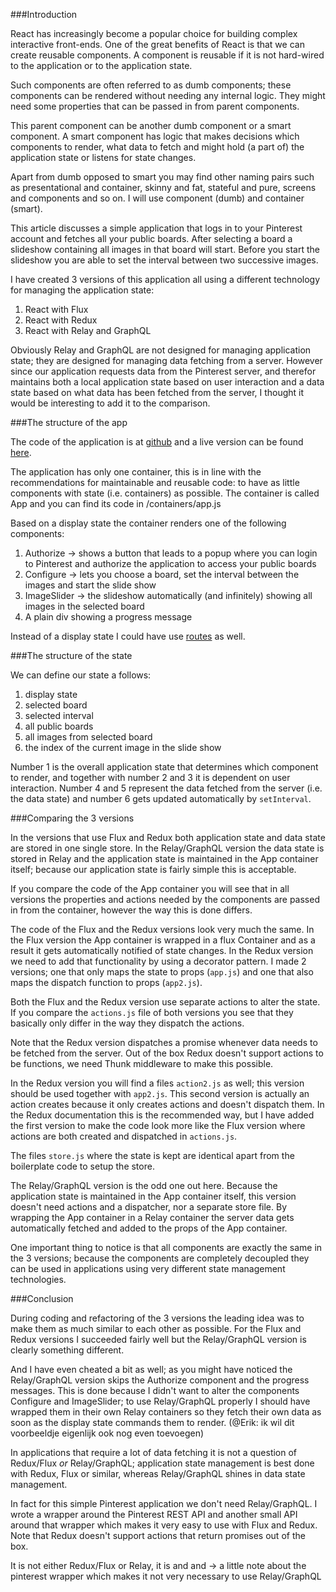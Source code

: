 ###Introduction

React has increasingly become a popular choice for building complex interactive front-ends. One of the great benefits of React is that we can create reusable components. A component is reusable if it is not hard-wired to the application or to the application state.

Such components are often referred to as dumb components; these components can be rendered without needing any internal logic. They might need some properties that can be passed in from parent components.

This parent component can be another dumb component or a smart component. A smart component has logic that makes decisions which components to render, what data to fetch and might hold (a part of) the application state or listens for state changes.

Apart from dumb opposed to smart you may find other naming pairs such as presentational and container, skinny and fat, stateful and pure, screens and components and so on. I will use component (dumb) and container (smart).

This article discusses a simple application that logs in to your Pinterest account and fetches all your public boards. After selecting a board a slideshow containing all images in that board will start. Before you start the slideshow you are able to set the interval between two successive images.

I have created 3 versions of this application all using a different technology for managing the application state:

1. React with Flux
2. React with Redux
3. React with Relay and GraphQL

Obviously Relay and GraphQL are not designed for managing application state; they are designed for managing data fetching from a server. However since our application requests data from the Pinterest server, and therefor maintains both a local application state based on user interaction and a data state based on what data has been fetched from the server, I thought it would be interesting to add it to the comparison.



###The structure of the app

The code of the application is at [github](https://github.com/abudaan/pinterest-slider2) and a live version can be found [here](https://abumarkub.net/pinterest-slider/).

The application has only one container, this is in line with the recommendations for maintainable and reusable code: to have as little components with state (i.e. containers) as possible. The container is called App and you can find its code in /containers/app.js

Based on a display state the container renders one of the following components:

1. Authorize &rarr; shows a button that leads to a popup where you can login to Pinterest and authorize the application to access your public boards
2. Configure &rarr; lets you choose a board, set the interval between the images and start the slide show
3. ImageSlider &rarr; the slideshow automatically (and infinitely) showing all images in the selected board
4. A plain div showing a progress message

Instead of a display state I could have use [routes](https://github.com/reactjs/react-router) as well.


###The structure of the state

We can define our state a follows:

1. display state
2. selected board
3. selected interval
4. all public boards
5. all images from selected board
6. the index of the current image in the slide show

Number 1 is the overall application state that determines which component to render, and together with number 2 and 3 it is dependent on user interaction. Number 4 and 5 represent the data fetched from the server (i.e. the data state) and number 6 gets updated automatically by `setInterval`.


###Comparing the 3 versions

In the versions that use Flux and Redux both application state and data state are stored in one single store. In the Relay/GraphQL version the data state is stored in Relay and the application state is maintained in the App container itself; because our application state is fairly simple this is acceptable.

If you compare the code of the App container you will see that in all versions the properties and actions needed by the components are passed in from the container, however the way this is done differs.

The code of the Flux and the Redux versions look very much the same. In the Flux version the App container is wrapped in a flux Container and as a result it gets automatically notified of state changes. In the Redux version we need to add that functionality by using a decorator pattern. I made 2 versions; one that only maps the state to props (`app.js`) and one that also maps the dispatch function to props (`app2.js`).

Both the Flux and the Redux version use separate actions to alter the state. If you compare the `actions.js` file of both versions you see that they basically only differ in the way they dispatch the actions.

Note that the Redux version dispatches a promise whenever data needs to be fetched from the server. Out of the box Redux doesn't support actions to be functions, we need Thunk middleware to make this possible.

In the Redux version you will find a files `action2.js` as well; this version should be used together with `app2.js`. This second version is actually an action creates because it only creates actions and doesn't dispatch them. In the Redux documentation this is the recommended way, but I have added the first version to make the code look more like the Flux version where actions are both created and dispatched in `actions.js`.

The files `store.js` where the state is kept are identical apart from the boilerplate code to setup the store.

The Relay/GraphQL version is the odd one out here. Because the application state is maintained in the App container itself, this version doesn't need actions and a dispatcher, nor a separate store file. By wrapping the App container in a Relay container the server data gets automatically fetched and added to the props of the App container.

One important thing to notice is that all components are exactly the same in the 3 versions; because the components are completely decoupled they can be used in applications using very different state management technologies.


###Conclusion

During coding and refactoring of the 3 versions the leading idea was to make them as much similar to each other as possible. For the Flux and Redux versions I succeeded fairly well but the Relay/GraphQL version is clearly something different.

And I have even cheated a bit as well; as you might have noticed the Relay/GraphQL version skips the Authorize component and the progress messages. This is done because I didn't want to alter the components Configure and ImageSlider; to use Relay/GraphQL properly I should have wrapped them in their own Relay containers so they fetch their own data as soon as the display state commands them to render. (@Erik: ik wil dit voorbeeldje eigenlijk ook nog even toevoegen)

In applications that require a lot of data fetching it is not a question of Redux/Flux *or* Relay/GraphQL; application state management is best done with Redux, Flux or similar, whereas Relay/GraphQL shines in data state management.

In fact for this simple Pinterest application we don't need Relay/GraphQL. I wrote a wrapper around the Pinterest REST API and another small API around that wrapper which makes it very easy to use with Flux and Redux. Note that Redux doesn't support actions that return promises out of the box.


It is not either Redux/Flux or Relay, it is and and -> a little note about the pinterest wrapper which makes it not very necessary to use Relay/GraphQL






